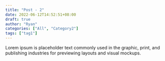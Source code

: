 ```yaml
---
title: "Post - 2"
date: 2022-06-12T14:52:51+08:00
draft: true
author: "Ryan"
categories: ["All", "Category2"]
tags: ["tag1"]
---
```


Lorem ipsum is placeholder text commonly used in the graphic, print, and publishing industries for previewing layouts and visual mockups.
